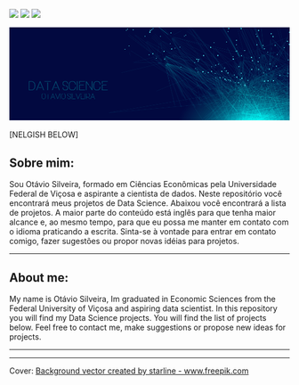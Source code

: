 [![](https://i413.photobucket.com/albums/pp211/ottobis/auhtor_zpsayaiye56.png)](https://www.linkedin.com/in/otavioss28/) [![](https://i413.photobucket.com/albums/pp211/ottobis/Untitled-2_zpsgqxx5dq4.png)](https://www.python.org) [![](https://i413.photobucket.com/albums/pp211/ottobis/Untitled-3_zpsd87pjrdr.png)](https://github.com/otavio-s-s/data_science/issues)



<p align="center">
  <img src="/Images/banner.png" >
</p>

[NELGISH BELOW]

## Sobre mim:

Sou Otávio Silveira, formado em Ciências Econômicas pela Universidade Federal de Viçosa e aspirante a cientista de dados. Neste repositório você encontrará meus projetos de Data Science. Abaixou você encontrará a lista de projetos. A maior parte do conteúdo está inglês para que tenha maior alcance e, ao mesmo tempo, para que eu possa me manter em contato com o idioma praticando a escrita.
Sinta-se à vontade para entrar em contato comigo, fazer sugestões ou propor novas idéias para projetos.

***

## About me:

My name is Otávio Silveira, Im graduated in Economic Sciences from the Federal University of Viçosa and aspiring data scientist. In this repository you will find my Data Science projects. You will find the list of projects below. 
Feel free to contact me, make suggestions or propose new ideas for projects.

***


***

Cover:
<a href="https://www.freepik.com/free-photos-vectors/background">Background vector created by starline - www.freepik.com</a>
